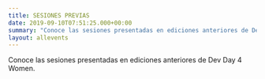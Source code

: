 ```yaml
---
title: SESIONES PREVIAS
date: 2019-09-10T07:51:25.000+00:00
summary: "Conoce las sesiones presentadas en ediciones anteriores de Dev Day 4 Women."
layout: allevents
---
```


Conoce las sesiones presentadas en ediciones anteriores de Dev Day 4 Women.
